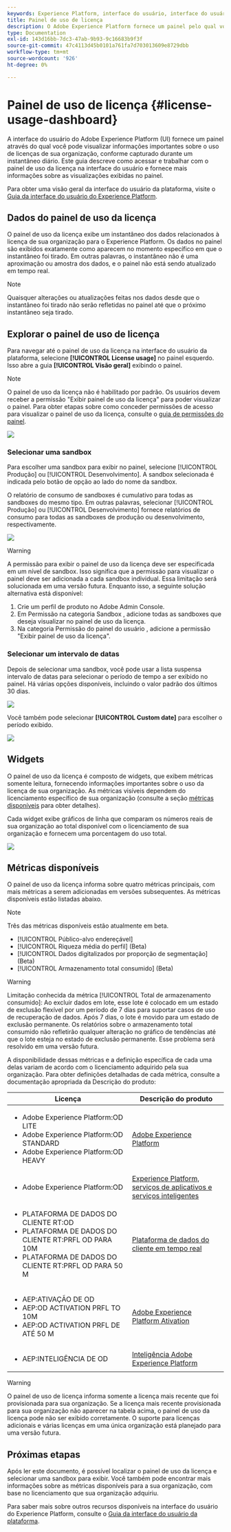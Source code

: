 ```yaml
---
keywords: Experience Platform, interface do usuário, interface do usuário, personalização, painel de uso de licença, painel, uso de licença, direito, consumo
title: Painel de uso de licença
description: O Adobe Experience Platform fornece um painel pelo qual você pode visualizar informações importantes sobre o uso de licenças da sua organização.
type: Documentation
exl-id: 143d16bb-7dc3-47ab-9b93-9c16683b9f3f
source-git-commit: 47c4113d45b0101a761fa7d703013609e8729dbb
workflow-type: tm+mt
source-wordcount: '926'
ht-degree: 0%

---
```


# Painel de uso de licença {#license-usage-dashboard}

A interface do usuário do Adobe Experience Platform (UI) fornece um painel através do qual você pode visualizar informações importantes sobre o uso de licenças de sua organização, conforme capturado durante um instantâneo diário. Este guia descreve como acessar e trabalhar com o painel de uso da licença na interface do usuário e fornece mais informações sobre as visualizações exibidas no painel.

Para obter uma visão geral da interface do usuário da plataforma, visite o [Guia da interface do usuário do Experience Platform](../../landing/ui-guide.md).

## Dados do painel de uso da licença

O painel de uso da licença exibe um instantâneo dos dados relacionados à licença de sua organização para o Experience Platform. Os dados no painel são exibidos exatamente como aparecem no momento específico em que o instantâneo foi tirado. Em outras palavras, o instantâneo não é uma aproximação ou amostra dos dados, e o painel não está sendo atualizado em tempo real.

>[!NOTE]
>
>Quaisquer alterações ou atualizações feitas nos dados desde que o instantâneo foi tirado não serão refletidas no painel até que o próximo instantâneo seja tirado.

## Explorar o painel de uso de licença

Para navegar até o painel de uso da licença na interface do usuário da plataforma, selecione **[!UICONTROL License usage]** no painel esquerdo. Isso abre a guia **[!UICONTROL Visão geral]** exibindo o painel.

>[!NOTE]
>
>O painel de uso da licença não é habilitado por padrão. Os usuários devem receber a permissão &quot;Exibir painel de uso da licença&quot; para poder visualizar o painel. Para obter etapas sobre como conceder permissões de acesso para visualizar o painel de uso da licença, consulte o [guia de permissões do painel](../permissions.md).

![](../images/license-usage/dashboard-overview.png)

### Selecionar uma sandbox

Para escolher uma sandbox para exibir no painel, selecione [!UICONTROL Produção] ou [!UICONTROL Desenvolvimento]. A sandbox selecionada é indicada pelo botão de opção ao lado do nome da sandbox.

O relatório de consumo de sandboxes é cumulativo para todas as sandboxes do mesmo tipo. Em outras palavras, selecionar [!UICONTROL Produção] ou [!UICONTROL Desenvolvimento] fornece relatórios de consumo para todas as sandboxes de produção ou desenvolvimento, respectivamente.

![](../images/license-usage/select-sandbox.png)

>[!WARNING]
>
>A permissão para exibir o painel de uso da licença deve ser especificada em um nível de sandbox. Isso significa que a permissão para visualizar o painel deve ser adicionada a cada sandbox individual. Essa limitação será solucionada em uma versão futura. Enquanto isso, a seguinte solução alternativa está disponível:
>
>1. Crie um perfil de produto no Adobe Admin Console.
>2. Em Permissão na categoria Sandbox , adicione todas as sandboxes que deseja visualizar no painel de uso da licença.
>3. Na categoria Permissão do painel do usuário , adicione a permissão &quot;Exibir painel de uso da licença&quot;.


### Selecionar um intervalo de datas

Depois de selecionar uma sandbox, você pode usar a lista suspensa intervalo de datas para selecionar o período de tempo a ser exibido no painel. Há várias opções disponíveis, incluindo o valor padrão dos últimos 30 dias.

![](../images/license-usage/select-date-range.png)

Você também pode selecionar **[!UICONTROL Custom date]** para escolher o período exibido.

![](../images/license-usage/select-custom-date.png)

## Widgets

O painel de uso da licença é composto de widgets, que exibem métricas somente leitura, fornecendo informações importantes sobre o uso da licença de sua organização. As métricas visíveis dependem do licenciamento específico de sua organização (consulte a seção [métricas disponíveis](#available-metrics) para obter detalhes).

Cada widget exibe gráficos de linha que comparam os números reais de sua organização ao total disponível com o licenciamento de sua organização e fornecem uma porcentagem do uso total.

![](../images/license-usage/widgets.png)

## Métricas disponíveis

O painel de uso da licença informa sobre quatro métricas principais, com mais métricas a serem adicionadas em versões subsequentes. As métricas disponíveis estão listadas abaixo.

>[!NOTE]
>
>Três das métricas disponíveis estão atualmente em beta.

* [!UICONTROL Público-alvo endereçável]
* [!UICONTROL Riqueza média do perfil]  (Beta)
* [!UICONTROL Dados digitalizados por proporção de segmentação]  (Beta)
* [!UICONTROL Armazenamento total consumido]  (Beta)

>[!WARNING]
>
>Limitação conhecida da métrica [!UICONTROL Total de armazenamento consumido]: Ao excluir dados em lote, esse lote é colocado em um estado de exclusão flexível por um período de 7 dias para suportar casos de uso de recuperação de dados. Após 7 dias, o lote é movido para um estado de exclusão permanente. Os relatórios sobre o armazenamento total consumido não refletirão qualquer alteração no gráfico de tendências até que o lote esteja no estado de exclusão permanente. Esse problema será resolvido em uma versão futura.

A disponibilidade dessas métricas e a definição específica de cada uma delas variam de acordo com o licenciamento adquirido pela sua organização. Para obter definições detalhadas de cada métrica, consulte a documentação apropriada da Descrição do produto:

| Licença | Descrição do produto |
|---|---|
| <ul><li>Adobe Experience Platform:OD LITE</li><li>Adobe Experience Platform:OD STANDARD</li><li>Adobe Experience Platform:OD HEAVY</li></ul> | [Adobe Experience Platform](https://helpx.adobe.com/legal/product-descriptions/adobe-experience-platform.html) |
| <ul><li>Adobe Experience Platform:OD</li></ul> | [Experience Platform, serviços de aplicativos e serviços inteligentes](https://helpx.adobe.com/legal/product-descriptions/exp-platform-app-svcs.html) |
| <ul><li>PLATAFORMA DE DADOS DO CLIENTE RT:OD</li><li>PLATAFORMA DE DADOS DO CLIENTE RT:PRFL OD PARA 10M</li><li>PLATAFORMA DE DADOS DO CLIENTE RT:PRFL OD PARA 50 M</li></ul> | [Plataforma de dados do cliente em tempo real](https://helpx.adobe.com/legal/product-descriptions/real-time-customer-data-platform.html) |
| <ul><li>AEP:ATIVAÇÃO DE OD</li><li>AEP:OD ACTIVATION PRFL TO 10M</li><li>AEP:OD ACTIVATION PRFL DE ATÉ 50 M</li></ul> | [Adobe Experience Platform Ativation](https://helpx.adobe.com/legal/product-descriptions/adobe-experience-platform0.html) |
| <ul><li>AEP:INTELIGÊNCIA DE OD</li></ul> | [Inteligência Adobe Experience Platform](https://helpx.adobe.com/legal/product-descriptions/adobe-experience-platform-intelligence---product-description.html) |

>[!WARNING]
>
>O painel de uso de licença informa somente a licença mais recente que foi provisionada para sua organização. Se a licença mais recente provisionada para sua organização não aparecer na tabela acima, o painel de uso da licença pode não ser exibido corretamente. O suporte para licenças adicionais e várias licenças em uma única organização está planejado para uma versão futura.

## Próximas etapas

Após ler este documento, é possível localizar o painel de uso da licença e selecionar uma sandbox para exibir. Você também pode encontrar mais informações sobre as métricas disponíveis para a sua organização, com base no licenciamento que sua organização adquiriu.

Para saber mais sobre outros recursos disponíveis na interface do usuário do Experience Platform, consulte o [Guia da interface do usuário da plataforma](../../landing/ui-guide.md).
